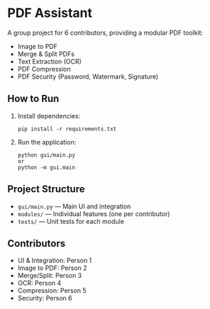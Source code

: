 # PDF Assistant

A group project for 6 contributors, providing a modular PDF toolkit:

- Image to PDF
- Merge & Split PDFs
- Text Extraction (OCR)
- PDF Compression
- PDF Security (Password, Watermark, Signature)

## How to Run

1. Install dependencies:

    ```
    pip install -r requirements.txt
    ```

2. Run the application:

    ```
    python gui/main.py
    or 
    python -m gui.main
    ```

## Project Structure

- `gui/main.py` — Main UI and integration
- `modules/` — Individual features (one per contributor)
- `tests/` — Unit tests for each module

## Contributors

- UI & Integration: Person 1
- Image to PDF: Person 2
- Merge/Split: Person 3
- OCR: Person 4
- Compression: Person 5
- Security: Person 6
